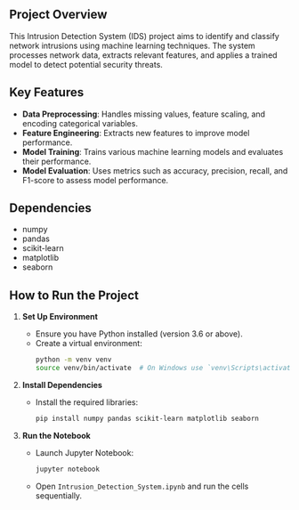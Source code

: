 
## Project Overview
This Intrusion Detection System (IDS) project aims to identify and classify network intrusions using machine learning techniques. The system processes network data, extracts relevant features, and applies a trained model to detect potential security threats.

## Key Features
- **Data Preprocessing**: Handles missing values, feature scaling, and encoding categorical variables.
- **Feature Engineering**: Extracts new features to improve model performance.
- **Model Training**: Trains various machine learning models and evaluates their performance.
- **Model Evaluation**: Uses metrics such as accuracy, precision, recall, and F1-score to assess model performance.

## Dependencies
- numpy
- pandas
- scikit-learn
- matplotlib
- seaborn

## How to Run the Project
1. **Set Up Environment**
    - Ensure you have Python installed (version 3.6 or above).
    - Create a virtual environment:
      ```bash
      python -m venv venv
      source venv/bin/activate  # On Windows use `venv\Scripts\activate`
      ```

2. **Install Dependencies**
    - Install the required libraries:
      ```bash
      pip install numpy pandas scikit-learn matplotlib seaborn
      ```

3. **Run the Notebook**
    - Launch Jupyter Notebook:
      ```bash
      jupyter notebook
      ```
    - Open `Intrusion_Detection_System.ipynb` and run the cells sequentially.
